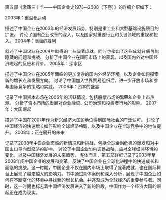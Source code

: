 第五部《激荡三十年——中国企业史1978―2008（下卷）》的详细介绍如下：

2003年：重型化运动

描述了中国企业在2003年的经济发展趋势，特别是重工业和大型基础设施项目的扩张。
讨论了国有企业改革的深入，以及国家对重要行业和关键领域的重视和投入。
2004年：表面的胜利

叙述了中国企业在2004年取得的一些显著成就，同时也指出了这些成就背后可能隐藏的问题和挑战。
分析了中国企业在国际市场上的表现，以及国内外对中国经济崛起的反应和评价。
2005年：深水区

描述了中国企业在2005年面临的更加复杂的国内外经济环境，以及企业如何探索新的增长点和发展方向。
讨论了中国加入世界贸易组织后，进一步开放市场和参与国际竞争的策略和实践。
2006年：资本的盛宴

记录了中国资本市场在2006年的活跃情况，包括股票市场的繁荣和企业上市热潮。
分析了资本市场的发展对企业融资、公司治理和投资者行为的影响。
2007年：大国崛起

描述了中国在2007年作为新兴经济大国的地位得到国际社会的广泛认可。
讨论了中国经济的快速增长如何影响全球经济格局，以及中国企业在全球竞争中的地位提升。
2008年：正在展开的未来

记录了2008年中国企业面临的新情况和新挑战，包括全球金融危机的爆发和对中国出口导向型经济的影响。
讨论了中国企业如何调整战略，应对全球经济环境的变化，以及中国经济发展的未来趋势。
整体而言，第五部详细记录了2003年至2008年间中国企业的发展和变革，反映了中国企业在全球化进程中的快速成长和面临的挑战。这一时期，中国企业不仅在国内市场上取得了显著成就，也在国际舞台上展现了越来越大的影响力。书中通过具体案例和深入分析，展现了中国企业如何在不断变化的环境中寻找新的增长机会，并逐渐成为全球经济的重要参与者。同时，这一时期也标志着中国经济发展进入了新的阶段，中国作为一个经济大国的崛起正在成为现实。